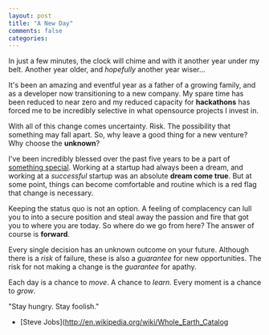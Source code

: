 ```yaml
---
layout: post
title: "A New Day"
comments: false
categories:
---
```


In just a few minutes, the clock will chime and with it another year under my belt.  Another year older, and *hopefully* another year wiser...

It's been an amazing and eventful year as a father of a growing family, and as a developer now transitioning to a new company.  My spare time has been reduced to near zero and my reduced capacity for **hackathons** has forced me to be incredibly selective in what opensource projects I invest in.

With all of this change comes uncertainty.  Risk.  The possibility that something may fall apart.  So, why leave a good thing for a new venture?  Why choose the **unknown**?

I've been incredibly blessed over the past five years to be a part of [something special](http://socialcast.com).
Working at a startup had always been a dream, and working at a *successful* startup was an absolute **dream come true**.  But at some point, things can become comfortable and routine which is a red flag that change is necessary.

Keeping the status quo is not an option.  A feeling of complacency can lull you to into a secure position and steal away the passion and fire that got you to where you are today.  So where do we go from here?  The answer of course is **forward**.

Every single decision has an unknown outcome on your future. Although there is a *risk* of failure, these is also a *guarantee* for new opportunities.  The risk for not making a change is the *guarantee* for apathy.

Each day is a chance to *move*.  A chance to *learn*.  Every moment is a chance to *grow*.

"Stay hungry. Stay foolish."
- [Steve Jobs](http://en.wikipedia.org/wiki/Whole_Earth_Catalog